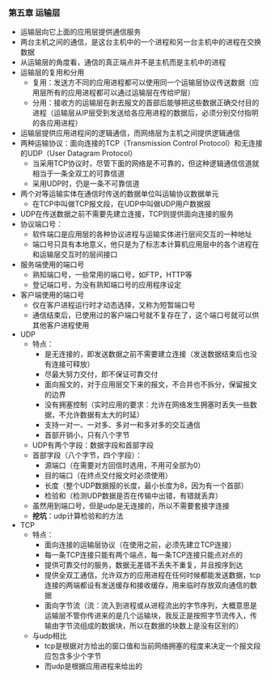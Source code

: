 ### 第五章 运输层

- 运输层向它上面的应用层提供通信服务
- 两台主机之间的通信，是这台主机中的一个进程和另一台主机中的进程在交换数据
- 从运输层的角度看，通信的真正端点并不是主机而是主机中的进程
- 运输层的复用和分用
  - 复用：发送方不同的应用进程都可以使用同一个运输层协议传送数据（应用层所有的应用进程都可以通过运输层在传给IP层）
  - 分用：接收方的运输层在剥去报文的首部后能够把这些数据正确交付目的进程（运输层从IP层受到发送给各应用进程的数据后，必须分别交付指明的各应用进程）
- 运输层提供应用进程间的逻辑通信，而网络层为主机之间提供逻辑通信
- 两种运输协议：面向连接的TCP（Transmission Control Protocol）和无连接的UDP（User Datagram Protocol）
  - 当采用TCP协议时，尽管下面的网络是不可靠的，但这种逻辑通信信道就相当于一条全双工的可靠信道
  - 采用UDP时，仍是一条不可靠信道
- 两个对等运输实体在通信时传送的数据单位叫运输协议数据单元
  - 在TCP中叫做TCP报文段，在UDP中叫做UDP用户数据报
- UDP在传送数据之前不需要先建立连接，TCP则提供面向连接的服务
- 协议端口号：
  - 软件端口是应用层的各种协议进程与运输实体进行层间交互的一种地址
  - 端口号只具有本地意义，他只是为了标志本计算机应用层中的各个进程在和运输层交互时的层间接口
- 服务端使用的端口号
  - 熟知端口号，一些常用的端口号，如FTP，HTTP等
  - 登记端口号，为没有熟知端口号的应用程序设定
- 客户端使用的端口号
  - 仅在客户进程运行时才动态选择，又称为短暂端口号
  - 通信结束后，已使用过的客户端口号就不复存在了，这个端口号就可以供其他客户进程使用
- UDP
  - 特点：
    - 是无连接的，即发送数据之前不需要建立连接（发送数据结束后也没有连接可释放）
    - 尽最大努力交付，即不保证可靠交付
    - 面向报文的，对于应用层交下来的报文，不合并也不拆分，保留报文的边界
    - 没有拥塞控制（实时应用的要求：允许在网络发生拥塞时丢失一些数据，不允许数据有太大的时延）
    - 支持一对一、一对多、多对一和多对多的交互通信
    - 首部开销小，只有八个字节
  - UDP有两个字段：数据字段和首部字段
  - 首部字段（八个字节，四个字段）：
    - 源端口（在需要对方回信时选用，不用可全部为0）
    - 目的端口（在终点交付报文时必须使用）
    - 长度（整个UDP数据报的长度，最小长度为8，因为有一个首部）
    - 检验和（检测UDP数据是否在传输中出错，有错就丢弃）
  - 虽然用到端口号，但是udp是无连接的，所以不需要套接字连接
  - **挖坑**：udp计算检验和的方法
- TCP
  - 特点：
    - 面向连接的运输层协议（在使用之前，必须先建立TCP连接）
    - 每一条TCP连接只能有两个端点，每一条TCP连接只能点对点的
    - 提供可靠交付的服务，数据无差错不丢失不重复，并且按序到达
    - 提供全双工通信，允许双方的应用进程在任何时候都能发送数据，tcp连接的两端都设有发送缓存和接收缓存，用来临时存放双向通信的数据
    - 面向字节流（流：流入到进程或从进程流出的字节序列，大概意思是运输层不管你传进来的是几个运输块，我反正是按照字节流传入，传输由字节流组成的数据块，所以在数据的块数上是没有区别的）
  - 与udp相比
    - tcp是根据对方给出的窗口值和当前网络拥塞的程度来决定一个报文段应包含多少个字节
    - 而udp是根据应用进程来给出的
